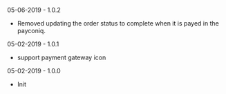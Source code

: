 05-06-2019 - 1.0.2
* Removed updating the order status to complete when it is payed in the payconiq.

05-02-2019 - 1.0.1
* support payment gateway icon

05-02-2019 - 1.0.0
* Init